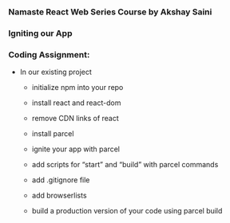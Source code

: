 ### Namaste React Web Series Course by Akshay Saini

### Igniting our App

### Coding Assignment:

- In our existing project

  - initialize npm into your repo

  - install react and react-dom

  - remove CDN links of react

  - install parcel

  - ignite your app with parcel

  - add scripts for “start” and “build” with parcel commands

  - add .gitignore file

  - add browserlists

  - build a production version of your code using parcel build

  